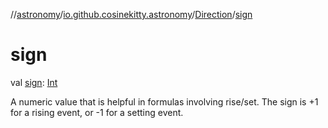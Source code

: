 //[astronomy](../../../index.md)/[io.github.cosinekitty.astronomy](../index.md)/[Direction](index.md)/[sign](sign.md)

# sign

val [sign](sign.md): [Int](https://kotlinlang.org/api/latest/jvm/stdlib/kotlin-stdlib/kotlin/-int/index.html)

A numeric value that is helpful in formulas involving rise/set. The sign is +1 for a rising event, or -1 for a setting event.

